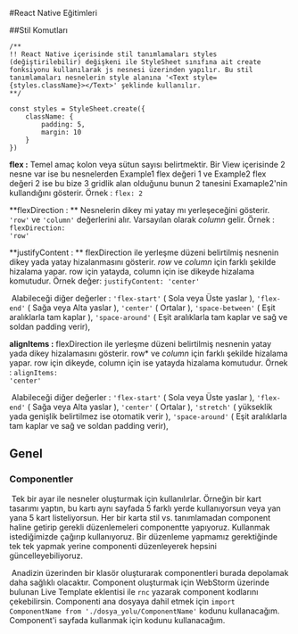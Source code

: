#React Native Eğitimleri

##Stil Komutları

```
/**
!! React Native içerisinde stil tanımlamaları styles (değiştirilebilir) değişkeni ile StyleSheet sınıfına ait create fonksiyonu kullanılarak js nesnesi üzerinden yapılır. Bu stil tanımlamaları nesnelerin style alanına '<Text style={styles.className}></Text>' şeklinde kullanılır.
**/

const styles = StyleSheet.create({
	className: {
		padding: 5,
		margin: 10
	}
}) 

```

**flex :** Temel amaç kolon veya sütun sayısı belirtmektir. Bir View içerisinde 2 nesne var ise bu nesnelerden Example1 flex değeri 1 ve Example2 flex değeri 2 ise bu bize 3 gridlik alan olduğunu bunun 2 tanesini Examaple2'nin kullandığını gösterir. Örnek : <code>flex: 2</code>

**flexDirection : ** Nesnelerin dikey mi yatay mı yerleşeceğini gösterir. <code>'row'</code> ve <code>'column'</code> değerlerini alır. Varsayılan olarak *column* gelir. Örnek : <code>flexDirection: 'row'</code>

**justifyContent : ** flexDirection ile yerleşme düzeni belirtilmiş nesnenin dikey yada yatay hizalanmasını gösterir. *row* ve *column* için farklı şekilde hizalama yapar. row için yatayda, column için ise dikeyde hizalama komutudur. Örnek değer: <code>justifyContent: 'center'</code> 

​	Alabileceği diğer değerler : <code>'flex-start'</code> ( Sola veya Üste yaslar ), <code>'flex-end'</code> ( Sağa veya Alta yaslar ), <code>'center'</code> ( Ortalar ), <code>'space-between'</code> ( Eşit aralıklarla tam kaplar ), <code>'space-around'</code> ( Eşit aralıklarla tam kaplar ve sağ ve soldan padding verir), 

**alignItems :** flexDirection ile yerleşme düzeni belirtilmiş nesnenin yatay yada dikey hizalamasını gösterir. row* ve *column* için farklı şekilde hizalama yapar. row için dikeyde, column için ise yatayda hizalama komutudur. Örnek : <code>alignItems: 'center'</code> 

​	Alabileceği diğer değerler : <code>'flex-start'</code> ( Sola veya Üste yaslar ), <code>'flex-end'</code> ( Sağa veya Alta yaslar ), <code>'center'</code> ( Ortalar ), <code>'stretch'</code> ( yükseklik yada genişlik belirtilmez ise otomatik verir ), <code>'space-around'</code> ( Eşit aralıklarla tam kaplar ve sağ ve soldan padding verir), 

## Genel

### Componentler

​	Tek bir ayar ile nesneler oluşturmak için kullanılırlar. Örneğin bir kart tasarımı yaptın, bu kartı aynı sayfada 5 farklı yerde kullanıyorsun veya yan yana 5 kart listeliyorsun. Her bir karta stil vs. tanımlamadan component haline getirip gerekli düzenlemeleri componentte yapıyoruz. Kullanmak istediğimizde çağırıp kullanıyoruz. Bir düzenleme yapmamız gerektiğinde tek tek yapmak yerine componenti düzenleyerek hepsini güncelleyebiliyoruz.

​	Anadizin üzerinden bir klasör oluşturarak componentleri burada depolamak daha sağlıklı olacaktır. Component oluşturmak için WebStorm üzerinde bulunan Live Template eklentisi ile <code>rnc</code> yazarak component kodlarını çekebilirsin. Componenti ana dosyaya dahil etmek için <code>import ComponentName from './dosya_yolu/ComponentName'</code> kodunu kullanacağım. Component'i sayfada kullanmak için <code><ComponentName /></code> kodunu kullanacağım. 